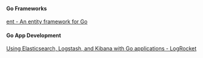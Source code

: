 
#### Go Frameworks
[ent - An entity framework for Go](https://entgo.io/)  


#### Go App Development
[Using Elasticsearch, Logstash, and Kibana with Go applications - LogRocket](https://blog.logrocket.com/using-elasticsearch-logstash-and-kibana-with-go-applications/)  
